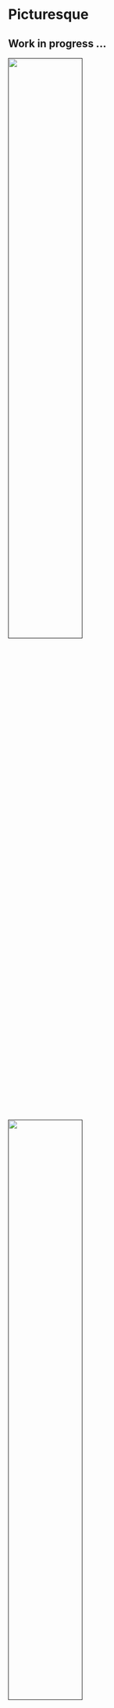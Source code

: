 # Picturesque

## Work in progress ...

[<img src="images/Screenshot 2020-10-06 at 17.27.18.png" width="55%">]()

[<img src="images/Screenshot 2020-10-28 at 17.08.03.png" width="55%">]()

### Getting started

Clone this repository to your local machine.

```js
// install dependencies
> npm install

// start server
> npm start

// run tests
> npm test
```

### Approach

#### Done

* User Registration
* User Login
* User Google Login
* User Log Out
* User Password change
* User Passord reset
* Account Page
* Home Page
* Images Upload
* Gallery
* Image Likes
* Image Overlay with likes, followers and delete
* Click on an image opens a modal
* Follow and Unfollow user

#### To do

**A lot ...**

### Tech Stack

* React
* Redux
* Redux-saga
* Firebase Auth
* Firebase Firestore
* Firebase Storage
* CSS Grid
* Bootstrap
* Cypress
* Jest
* React testing library